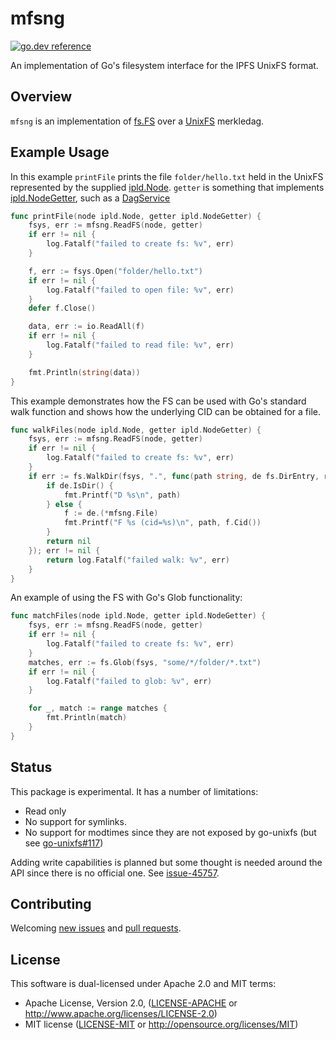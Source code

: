 # mfsng
[![go.dev reference](https://img.shields.io/badge/go.dev-reference-007d9c?logo=go&logoColor=white&style=flat-square)](https://pkg.go.dev/github.com/iand/mfsng)

An implementation of Go's filesystem interface for the IPFS UnixFS format.

## Overview

`mfsng` is an implementation of [fs.FS](https://pkg.go.dev/io/fs#FS) over a [UnixFS](https://github.com/ipfs/specs/blob/master/UNIXFS.md) merkledag.


## Example Usage

In this example `printFile` prints the file `folder/hello.txt` held in the UnixFS represented by the supplied [ipld.Node](https://pkg.go.dev/github.com/ipld/go-ipld-prime#Node).
`getter` is something that implements [ipld.NodeGetter](https://pkg.go.dev/github.com/ipfs/go-ipld-format#NodeGetter), such as a [DagService](https://pkg.go.dev/github.com/ipfs/go-merkledag#NewDAGService)

```Go
func printFile(node ipld.Node, getter ipld.NodeGetter) {
	fsys, err := mfsng.ReadFS(node, getter)
	if err != nil {
		log.Fatalf("failed to create fs: %v", err)
	}

	f, err := fsys.Open("folder/hello.txt")
	if err != nil {
		log.Fatalf("failed to open file: %v", err)
	}
	defer f.Close()

	data, err := io.ReadAll(f)
	if err != nil {
		log.Fatalf("failed to read file: %v", err)
	}

	fmt.Println(string(data))
}
```

This example demonstrates how the FS can be used with Go's standard walk function and shows how the underlying CID can
be obtained for a file.

```Go
func walkFiles(node ipld.Node, getter ipld.NodeGetter) {
	fsys, err := mfsng.ReadFS(node, getter)
	if err != nil {
		log.Fatalf("failed to create fs: %v", err)
	}
	if err := fs.WalkDir(fsys, ".", func(path string, de fs.DirEntry, rerr error) error {
		if de.IsDir() {
			fmt.Printf("D %s\n", path)
		} else {
			f := de.(*mfsng.File)
			fmt.Printf("F %s (cid=%s)\n", path, f.Cid())
		}
		return nil
	}); err != nil {
		return log.Fatalf("failed walk: %v", err)
	}
}
```

An example of using the FS with Go's Glob functionality:
```Go
func matchFiles(node ipld.Node, getter ipld.NodeGetter) {
	fsys, err := mfsng.ReadFS(node, getter)
	if err != nil {
		log.Fatalf("failed to create fs: %v", err)
	}
	matches, err := fs.Glob(fsys, "some/*/folder/*.txt")
	if err != nil {
		log.Fatalf("failed to glob: %v", err)
	}

	for _, match := range matches {
		fmt.Println(match)
	}
}
```

## Status

This package is experimental. It has a number of limitations:

 - Read only
 - No support for symlinks.
 - No support for modtimes since they are not exposed by go-unixfs (but see [go-unixfs#117](https://github.com/ipfs/go-unixfs/pull/117))

Adding write capabilities is planned but some thought is needed around the API since there is no official one. See [issue-45757](https://github.com/golang/go/issues/45757]).

## Contributing

Welcoming [new issues](https://github.com/iand/mfsng/issues/new) and [pull requests](https://github.com/iand/mfsng/pulls).

## License

This software is dual-licensed under Apache 2.0 and MIT terms:

- Apache License, Version 2.0, ([LICENSE-APACHE](https://github.com/filecoin-project/sentinel-visor/blob/master/LICENSE-APACHE) or http://www.apache.org/licenses/LICENSE-2.0)
- MIT license ([LICENSE-MIT](https://github.com/filecoin-project/sentinel-visor/blob/master/LICENSE-MIT) or http://opensource.org/licenses/MIT)
